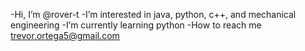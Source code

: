 -Hi, I’m @rover-t
-I’m interested in java, python, c++, and mechanical engineering
-I’m currently learning python
-How to reach me trevor.ortega5@gmail.com

<!---
rover-t/rover-t is a ✨ special ✨ repository because its `README.md` (this file) appears on your GitHub profile.
You can click the Preview link to take a look at your changes.
--->
